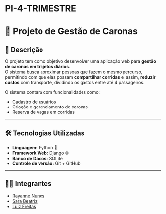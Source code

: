 # PI-4-TRIMESTRE

# 🚗 Projeto de Gestão de Caronas

## 📌 Descrição
O projeto tem como objetivo desenvolver uma aplicação web para **gestão de caronas em trajetos diários**.  
O sistema busca aproximar pessoas que fazem o mesmo percurso, permitindo com que elas possam **compartilhar corridas** e, assim, **reduzir custos** com transporte, dividindo os gastos entre até 4 passageiros.  

O sistema contará com funcionalidades como:
- Cadastro de usuários
- Criação e gerenciamento de caronas
- Reserva de vagas em corridas
---

## 🛠️ Tecnologias Utilizadas
- **Linguagem:** Python 🐍
- **Framework Web:** Django 🌐
- **Banco de Dados:** SQLite 
- **Controle de versão:** Git + GitHub

---


## 👩‍💻 Integrantes
- [Rayanne Nunes](https://github.com/rayannenunes)  
- [Sara Beatriz](https://github.com/SaraBeatris)  
- [Luiz Freitas](https://github.com/Lafreit)  
